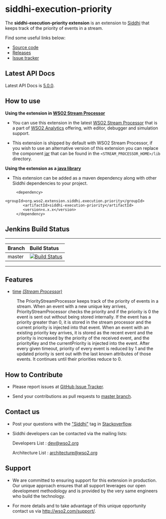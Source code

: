 siddhi-execution-priority
======================================

The **siddhi-execution-priority extension** is an extension to <a target="_blank" href="https://wso2.github.io/siddhi">Siddhi</a> that keeps track of the priority of events in a stream.

Find some useful links below:

* <a target="_blank" href="https://github.com/wso2-extensions/siddhi-execution-priority">Source code</a>
* <a target="_blank" href="https://github.com/wso2-extensions/siddhi-execution-priority/releases">Releases</a>
* <a target="_blank" href="https://github.com/wso2-extensions/siddhi-execution-priority/issues">Issue tracker</a>

## Latest API Docs 

Latest API Docs is <a target="_blank" href="https://wso2-extensions.github.io/siddhi-execution-priority/api/5.0.0">5.0.0</a>.

## How to use 

**Using the extension in <a target="_blank" href="https://github.com/wso2/product-sp">WSO2 Stream Processor</a>**

* You can use this extension in the latest <a target="_blank" href="https://github.com/wso2/product-sp/releases">WSO2 Stream Processor</a> that is a part of <a target="_blank" href="http://wso2.com/analytics?utm_source=gitanalytics&utm_campaign=gitanalytics_Jul17">WSO2 Analytics</a> offering, with editor, debugger and simulation support. 

* This extension is shipped by default with WSO2 Stream Processor, if you wish to use an alternative version of this extension you can replace the component <a target="_blank" href="https://github.com/wso2-extensions/siddhi-execution-priority/releases">jar</a> that can be found in the `<STREAM_PROCESSOR_HOME>/lib` directory.

**Using the extension as a <a target="_blank" href="https://wso2.github.io/siddhi/documentation/running-as-a-java-library">java library</a>**

* This extension can be added as a maven dependency along with other Siddhi dependencies to your project.

```
     <dependency>
        <groupId>org.wso2.extension.siddhi.execution.priority</groupId>
        <artifactId>siddhi-execution-priority</artifactId>
        <version>x.x.x</version>
     </dependency>
```

## Jenkins Build Status

---

|  Branch | Build Status |
| :------ |:------------ | 
| master  | [![Build Status](https://wso2.org/jenkins/job/siddhi/job/siddhi-execution-priority/badge/icon)](https://wso2.org/jenkins/job/siddhi/job/siddhi-execution-priority/) |

---

## Features

* <a target="_blank" href="https://wso2-extensions.github.io/siddhi-execution-priority/api/5.0.0/#time-stream-processor">time</a> *<a target="_blank" href="http://siddhi.io/documentation/siddhi-5.x/query-guide-5.x/#stream-processor">(Stream Processor)</a>*<br><div style="padding-left: 1em;"><p>The PriorityStreamProcessor keeps track of the priority of events in a stream. When an event with a new unique key arrives, PriorityStreamProcessor checks the priority and if the priority is 0 the event is sent out without being stored internally. If the event has a priority greater than 0, it is stored in the stream processor and the current priority is injected into that event.  When an event with an existing priority key arrives, it is stored as the recent event and the priority is increased by the priority of the received event, and the priorityKey and the  currentPriority is injected into the event. After every given timeout, priority of every event is reduced by 1 and the updated priority is sent out with the last known attributes of those events. It continues until their priorities reduce to 0.</p></div>

## How to Contribute
 
  * Please report issues at <a target="_blank" href="https://github.com/wso2-extensions/siddhi-execution-priority/issues">GitHub Issue Tracker</a>.
  
  * Send your contributions as pull requests to <a target="_blank" href="https://github.com/wso2-extensions/siddhi-execution-priority/tree/master">master branch</a>. 
 
## Contact us 

 * Post your questions with the <a target="_blank" href="http://stackoverflow.com/search?q=siddhi">"Siddhi"</a> tag in <a target="_blank" href="http://stackoverflow.com/search?q=siddhi">Stackoverflow</a>. 
 
 * Siddhi developers can be contacted via the mailing lists:
 
    Developers List   : [dev@wso2.org](mailto:dev@wso2.org)
    
    Architecture List : [architecture@wso2.org](mailto:architecture@wso2.org)
 
## Support 

* We are committed to ensuring support for this extension in production. Our unique approach ensures that all support leverages our open development methodology and is provided by the very same engineers who build the technology. 

* For more details and to take advantage of this unique opportunity contact us via <a target="_blank" href="http://wso2.com/support?utm_source=gitanalytics&utm_campaign=gitanalytics_Jul17">http://wso2.com/support/</a>. 

